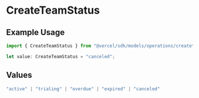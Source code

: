# CreateTeamStatus

## Example Usage

```typescript
import { CreateTeamStatus } from "@vercel/sdk/models/operations/createteam.js";

let value: CreateTeamStatus = "canceled";
```

## Values

```typescript
"active" | "trialing" | "overdue" | "expired" | "canceled"
```